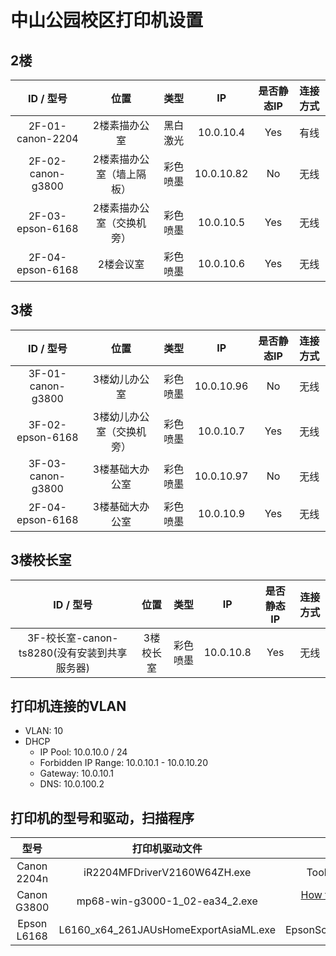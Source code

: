 # 中山公园校区打印机设置

## 2楼
| ID / 型号 | 位置 | 类型 | IP | 是否静态IP | 连接方式 |
| :--: | :--: | :--: | :--: | :--: | :--: |
| 2F-01-canon-2204 | 2楼素描办公室 | 黑白激光 | 10.0.10.4 | Yes | 有线 |
| 2F-02-canon-g3800 | 2楼素描办公室（墙上隔板）| 彩色喷墨 |10.0.10.82 | No| 无线 |
| 2F-03-epson-6168 | 2楼素描办公室（交换机旁） | 彩色喷墨 |10.0.10.5 |Yes | 无线 |
| 2F-04-epson-6168 | 2楼会议室 | 彩色喷墨 | 10.0.10.6 |Yes | 无线 |

## 3楼
| ID / 型号 | 位置 | 类型 | IP | 是否静态IP | 连接方式 |
| :--: | :--: | :--: | :--: | :--: | :--: |
| 3F-01-canon-g3800 | 3楼幼儿办公室| 彩色喷墨 |10.0.10.96 | No| 无线 |
| 3F-02-epson-6168 | 3楼幼儿办公室（交换机旁） | 彩色喷墨 |10.0.10.7 |Yes | 无线 |
| 3F-03-canon-g3800 | 3楼基础大办公室| 彩色喷墨 |10.0.10.97 | No| 无线 |
| 2F-04-epson-6168 | 3楼基础大办公室 | 彩色喷墨 | 10.0.10.9 |Yes | 无线 |

## 3楼校长室
| ID / 型号 | 位置 | 类型 | IP | 是否静态IP | 连接方式 |
| :--: | :--: | :--: | :--: | :--: | :--: |
| 3F-校长室-canon-ts8280(没有安装到共享服务器) | 3楼校长室 | 彩色喷墨 |10.0.10.8 |Yes | 无线 |

## 打印机连接的VLAN
* VLAN: 10
* DHCP
  * IP Pool: 10.0.10.0 / 24
  * Forbidden IP Range: 10.0.10.1 - 10.0.10.20
  * Gateway: 10.0.10.1
  * DNS: 10.0.100.2

## 打印机的型号和驱动，扫描程序

| 型号 | 打印机驱动文件 | 扫描程序 |
| :--: | :--: | :--: |
| Canon 2204n | iR2204MFDriverV2160W64ZH.exe | ToolBox4911mf18WinSC.exe |
| Canon G3800 | mp68-win-g3000-1_02-ea34_2.exe | [How to Scan with Canon G3800 Printer / Scanner](https://github.com/northbright/Notes/blob/master/Software/driver/canon/how-to-scan-with-canon-g3800-printer-scanner.md) |
| Epson L6168 | L6160_x64_261JAUsHomeExportAsiaML.exe | EpsonScan2_L6160_L6170_6400.exe |
